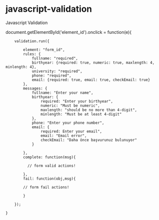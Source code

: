 javascript-validation
=====================

Javascript Validation

document.getElementById('element_id').onclick = function(e){
		
		validation.run({
					
			element: "form_id",
			rules: {
				fullname: "required",
				birthyear: {required: true, numeric: true, maxlength: 4, minlength: 4},
				university: "required",
				phone: "required",
				email: {required: true, email: true, checkEmail: true}
			},
			messages: {
				fullname: "Enter your name",
				birthyear: {
					required: "Enter your birthyear", 
					numeric: "Must be numeric",
					maxlength: "should be no more than 4-digit",
					minlength: "Must be at least 4-digit"
				},
				phone: "Enter your phone number",
				email: {
					required: Enter your email",
					email: "Email error",
					checkEmail: "Daha önce başvurunuz bulunuyor"
				}
				
			},
			complete: function(msg){
		
			  // form valid actions!
				
			},
			fail: function(obj,msg){
				
		    // form fail actions!
				
			}
			
		});
		
	}
